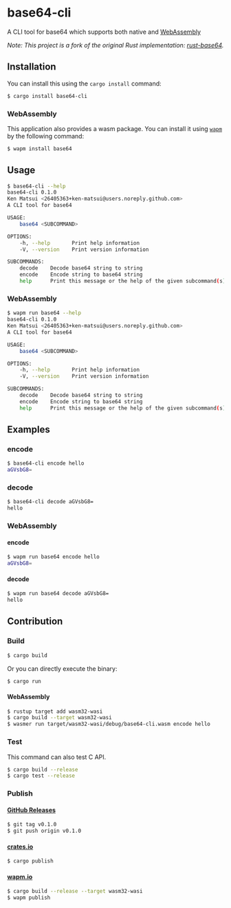 # base64-cli

A CLI tool for base64 which supports both native and [WebAssembly](#WebAssembly)

*Note: This project is a fork of the original Rust implementation: [rust-base64](https://github.com/marshallpierce/rust-base64).*

## Installation

You can install this using the `cargo install` command:

```bash
$ cargo install base64-cli
```

### WebAssembly

This application also provides a wasm package.
You can install it using [`wapm`](https://wapm.io/help/install) by the following command:

```bash
$ wapm install base64
```

## Usage

```bash
$ base64-cli --help
base64-cli 0.1.0
Ken Matsui <26405363+ken-matsui@users.noreply.github.com>
A CLI tool for base64

USAGE:
    base64 <SUBCOMMAND>

OPTIONS:
    -h, --help       Print help information
    -V, --version    Print version information

SUBCOMMANDS:
    decode    Decode base64 string to string
    encode    Encode string to base64 string
    help      Print this message or the help of the given subcommand(s)
```

### WebAssembly

```bash
$ wapm run base64 --help
base64-cli 0.1.0
Ken Matsui <26405363+ken-matsui@users.noreply.github.com>
A CLI tool for base64

USAGE:
    base64 <SUBCOMMAND>

OPTIONS:
    -h, --help       Print help information
    -V, --version    Print version information

SUBCOMMANDS:
    decode    Decode base64 string to string
    encode    Encode string to base64 string
    help      Print this message or the help of the given subcommand(s)
```

## Examples

### encode

```bash
$ base64-cli encode hello
aGVsbG8=
```

### decode

```bash
$ base64-cli decode aGVsbG8=
hello
```

### WebAssembly

#### encode

```bash
$ wapm run base64 encode hello
aGVsbG8=
```

#### decode

```bash
$ wapm run base64 decode aGVsbG8=
hello
```

## Contribution

### Build

```bash
$ cargo build
```

Or you can directly execute the binary:

```bash
$ cargo run
```

#### WebAssembly

```bash
$ rustup target add wasm32-wasi
$ cargo build --target wasm32-wasi
$ wasmer run target/wasm32-wasi/debug/base64-cli.wasm encode hello
```

### Test

This command can also test C API.

```bash
$ cargo build --release
$ cargo test --release
```

### Publish

#### [GitHub Releases](https://github.com/ken-matsui/base64-cli/tags)

```bash
$ git tag v0.1.0
$ git push origin v0.1.0
```

#### [crates.io](https://crates.io/)

```bash
$ cargo publish
```

#### [wapm.io](https://wapm.io/)

```bash
$ cargo build --release --target wasm32-wasi
$ wapm publish
```

